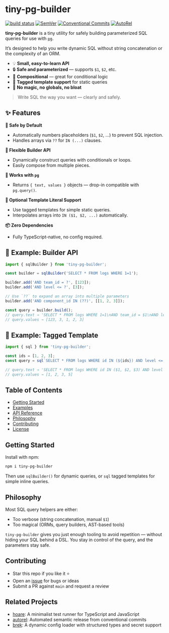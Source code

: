 # tiny-pg-builder

[![build status](https://github.com/mhweiner/tiny-pg-builder/actions/workflows/release.yml/badge.svg)](https://github.com/mhweiner/tiny-pg-builder/actions)
[![SemVer](https://img.shields.io/badge/SemVer-2.0.0-blue)]()
[![Conventional Commits](https://img.shields.io/badge/Conventional%20Commits-1.0.0-yellow.svg)](https://conventionalcommits.org)
[![AutoRel](https://img.shields.io/badge/v2-AutoRel?label=AutoRel&labelColor=0ab5fc&color=grey&link=https%3A%2F%2Fgithub.com%2Fmhweiner%2Fautorel)](https://github.com/mhweiner/autorel)

**tiny-pg-builder** is a tiny utility for safely building parameterized SQL queries for use with [`pg`](https://github.com/brianc/node-postgres).

It’s designed to help you write dynamic SQL without string concatenation or the complexity of an ORM.

- 💡 **Small, easy-to-learn API**
- 🔒 **Safe and parameterized** — supports `$1`, `$2`, etc.
- 🧩 **Compositional** — great for conditional logic
- 🧵 **Tagged template support** for static queries
- 🧼 **No magic, no globals, no bloat**

> Write SQL the way you want — clearly and safely.

## ✨ Features

**🔐 Safe by Default**
- Automatically numbers placeholders (`$1`, `$2`, …) to prevent SQL injection.
- Handles arrays via `??` for `IN (...)` clauses.

**🧰 Flexible Builder API**
- Dynamically construct queries with conditionals or loops.
- Easily compose from multiple pieces.

**🎯 Works with `pg`**
- Returns `{ text, values }` objects — drop-in compatible with `pg.query()`.

**💬 Optional Template Literal Support**
- Use tagged templates for simple static queries.
- Interpolates arrays into `IN ($1, $2, ...)` automatically.

**📦 Zero Dependencies**
- Fully TypeScript-native, no config required.

## 🧪 Example: Builder API

```ts
import { sqlBuilder } from 'tiny-pg-builder';

const builder = sqlBuilder('SELECT * FROM logs WHERE 1=1');

builder.add('AND team_id = ?', [123]);
builder.add('AND level <= ?', [3]);

// Use `??` to expand an array into multiple parameters
builder.add('AND component_id IN (??)', [[1, 2, 3]]);

const query = builder.build();
// query.text → 'SELECT * FROM logs WHERE 1=1\nAND team_id = $1\nAND level <= $2\nAND component_id IN ($3, $4, $5)'
// query.values → [123, 3, 1, 2, 3]
```

## 🧪 Example: Tagged Template

```ts
import { sql } from 'tiny-pg-builder';

const ids = [1, 2, 3];
const query = sql`SELECT * FROM logs WHERE id IN (${ids}) AND level <= ${5}`;

// query.text → 'SELECT * FROM logs WHERE id IN ($1, $2, $3) AND level <= $4'
// query.values → [1, 2, 3, 5]
```

## Table of Contents

- [Getting Started](#getting-started)
- [Examples](#examples)
- [API Reference](docs/api.md)
- [Philosophy](#philosophy)
- [Contributing](#contributing)
- [License](LICENSE)

## Getting Started

Install with npm:

```bash
npm i tiny-pg-builder
```

Then use `sqlBuilder()` for dynamic queries, or `sql` tagged templates for simple inline queries.

## Philosophy

Most SQL query helpers are either:
- Too verbose (string concatenation, manual `$1`)
- Too magical (ORMs, query builders, AST-based tools)

`tiny-pg-builder` gives you just enough tooling to avoid repetition — without hiding your SQL behind a DSL. You stay in control of the query, and the parameters stay safe.

## Contributing

- Star this repo if you like it ⭐️
- Open an [issue](https://github.com/mhweiner/tiny-pg-builder/issues) for bugs or ideas
- Submit a PR against `main` and request a review

## Related Projects

- [hoare](https://github.com/mhweiner/hoare): A minimalist test runner for TypeScript and JavaScript
- [autorel](https://github.com/mhweiner/autorel): Automated semantic release from conventional commits
- [brek](https://github.com/mhweiner/brek): A dynamic config loader with structured types and secret support